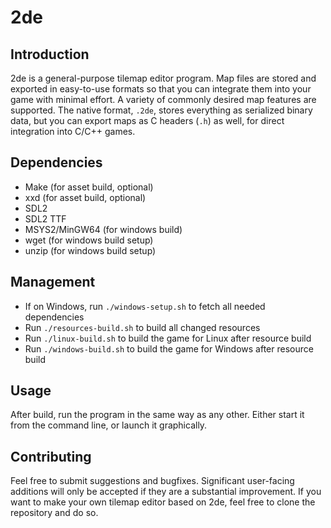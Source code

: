 # 2de

## Introduction

2de is a general-purpose tilemap editor program. Map files are stored and
exported in easy-to-use formats so that you can integrate them into your game
with minimal effort. A variety of commonly desired map features are supported.
The native format, `.2de`, stores everything as serialized binary data, but you
can export maps as C headers (`.h`) as well, for direct integration into C/C++
games.

## Dependencies

* Make (for asset build, optional)
* xxd (for asset build, optional)
* SDL2
* SDL2 TTF
* MSYS2/MinGW64 (for windows build)
* wget (for windows build setup)
* unzip (for windows build setup)

## Management

* If on Windows, run `./windows-setup.sh` to fetch all needed dependencies
* Run `./resources-build.sh` to build all changed resources
* Run `./linux-build.sh` to build the game for Linux after resource build
* Run `./windows-build.sh` to build the game for Windows after resource build

## Usage

After build, run the program in the same way as any other. Either start it from
the command line, or launch it graphically.

## Contributing

Feel free to submit suggestions and bugfixes. Significant user-facing additions
will only be accepted if they are a substantial improvement. If you want to make
your own tilemap editor based on 2de, feel free to clone the repository and do
so.
